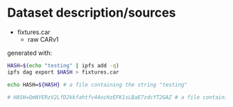 # Dataset description/sources

- fixtures.car
  - raw CARv1

generated with:

```sh
HASH=$(echo "testing" | ipfs add -q)
ipfs dag export $HASH > fixtures.car

echo HASH=${HASH} # a file containing the string "testing"

# HASH=QmNYERzV2LfD2kkfahtfv44ocHzEFK1sLBaE7zdcYT2GAZ # a file containing the string "testing"
```
